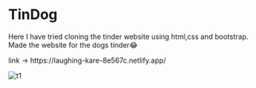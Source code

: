 # TinDog
<p>Here I have tried cloning the tinder website using html,css and bootstrap. Made the website for the dogs tinder😂</p>
link -> https://laughing-kare-8e567c.netlify.app/

![t1](https://user-images.githubusercontent.com/72756692/152358649-dd125ce8-ef01-4fd3-8306-e4d4cd76295e.png)
